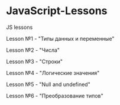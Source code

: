 # JavaScript-Lessons
JS lessons 

Lesson №1 - "Типы данных и переменные"

Lesson №2 - "Числа"

Lesson №3 - "Строки"

Lesson №4 - "Логические значения"

Lesson №5 - "Null and undefined"

Lesson №6 - "Преобразование типов"

